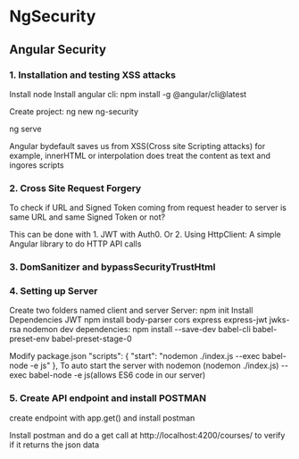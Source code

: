 # NgSecurity

## Angular Security

### 1. Installation and testing XSS attacks
Install node
Install angular cli: npm install -g @angular/cli@latest

Create project: ng new ng-security

ng serve

Angular bydefault saves us from XSS(Cross site Scripting attacks) for example, innerHTML or interpolation does treat the content as text and ingores scripts

### 2. Cross Site Request Forgery
To check if URL and Signed Token coming from request header to server is same URL and same Signed Token or not?

This can be done with 1. JWT with Auth0. Or 2. Using HttpClient: A simple Angular library to do HTTP API calls

### 3. DomSanitizer and bypassSecurityTrustHtml

### 4. Setting up Server
Create two folders named client and server
Server: npm init
Install Dependencies JWT
npm install body-parser cors express express-jwt jwks-rsa nodemon
dev dependencies: 
npm install --save-dev babel-cli babel-preset-env babel-preset-stage-0

Modify package.json
"scripts": {
    "start": "nodemon ./index.js --exec babel-node -e js"
},
To auto start the server with nodemon (nodemon ./index.js)  --exec babel-node -e js(allows ES6 code in our server)

### 5. Create API endpoint and install POSTMAN
create endpoint with app.get() and install postman

Install postman and do a get call at http://localhost:4200/courses/ to verify if it returns the json data